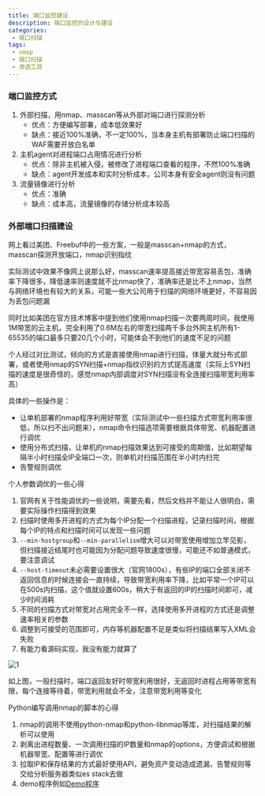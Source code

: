 ```yaml
---
title: 端口监控建设
description: 端口监控的设计与建设
categories:
 - 端口扫描
tags:
 - nmap
 - 端口扫描
 - 渗透工具 
---
```


### 端口监控方式
1. 外部扫描，用nmap、masscan等从外部对端口进行探测分析
    * 优点：方便编写部署，成本低效果好
    * 缺点：接近100%准确，不一定100%，当本身主机有部署防止端口扫描的WAF需要开放白名单
2. 主机agent对进程端口占用情况进行分析
    * 优点：除非主机被入侵，被修改了进程端口查看的程序，不然100%准确
    * 缺点：agent开发成本和实时分析成本，公司本身有安全agent则没有问题
3. 流量镜像进行分析
    * 优点：准确
    * 缺点：成本高，流量镜像的存储分析成本较高


### 外部端口扫描建设
网上看过美团、Freebuf中的一些方案，一般是masscan+nmap的方式，masscan探测开放端口，nmap识别指纹

实际测试中效果不像网上说那么好，masscan速率提高接近带宽容易丢包，准确率下降很多，降低速率则速度就不比nmap快了，准确率还是比不上nmap，当然与网络环境也有较大的关系，可能一些大公司用于扫描的网络环境更好，不容易因为丢包问题漏

同时比如美团在官方技术博客中提到他们使用nmap扫描一次要两周时间，我使用1M带宽的云主机，完全利用了0.6M左右的带宽扫描两千多台外网主机所有1-65535的端口最多只要20几个小时，可能体会不到他们的速度不足的问题

个人经过对比测试，倾向的方式是直接使用nmap进行扫描，体量大就分布式部署，或者使用nmap的SYN扫描+nmap指纹识别的方式提高速度（实际上SYN扫描的速度是很奇怪的，感觉nmap内部调度对SYN扫描没有全连接扫描带宽利用率高）

具体的一些操作是：
* 让单机部署的nmap程序利用好带宽（实际测试中一些扫描方式带宽利用率很低，所以扫不出问题来），nmap命令扫描选项需要根据具体带宽、机器配置进行调优
* 使用分布式扫描，让单机的nmap扫描效果达到可接受的周期值，比如期望每隔半小时扫描全IP全端口一次，则单机对扫描范围在半小时内扫完
* 告警规则调优

个人参数调优的一些心得
1. 官网有关于性能调优的一些说明，需要先看，然后文档并不能让人很明白，需要实际操作扫描得到效果
2. 扫描时使用多开进程的方式为每个IP分配一个扫描进程，记录扫描时间，根据每个IP的特点和扫描时间可以发现一些问题
3. `--min-hostgroup`和`--min-parallelism`增大可以对带宽使用增加立竿见影，但扫描接近结尾时也可能因为分配问题导致速度很慢，可能还不如普通模式，要注意调试
4. `--host-timeout`未必需要设置很大（官网1800s），有些IP的端口全部关闭不返回信息的时候连接会一直持续，导致带宽利用率下降，比如平常一个IP可以在500s内扫描，这个值就设置600s，稍大于有返回的IP的扫描时间即可，减少时间消耗
5. 不同的扫描方式对带宽对占用完全不一样，选择使用多开进程的方式还是调整速率相关的参数
6. 调整到可接受的范围即可，内存等机器配置不足是类似将扫描结果写入XML会失败
7. 有能力看源码实现，我没有能力就算了

![1](https://milkfr.github.io/assets/images/posts/2018-08-30-port-monitor/1.png)

如上图，一般扫描时，端口返回友好时带宽利用很好，无返回时进程占用等带宽有限，每个连接等待着，带宽利用就会不全，注意带宽利用等变化

Python编写调用nmap的脚本的心得
1. nmap的调用不使用python-nmap和python-libnmap等库，对扫描结果的解析可以使用
2. 剥离出进程数量、一次调用扫描的IP数量和nmap的options，方便调试和根据机器带宽、配置等进行调优
3. 拉取IP和保存结果的方式最好使用API，避免资产变动造成遗漏，告警规则等交给分析服务器类似es stack去做
4. demo程序例如[Demo程序](https://github.com/milkfr/probe)
